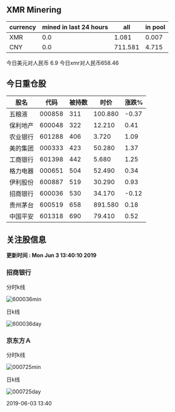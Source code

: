 ## XMR Minering

|currency|mined in last 24 hours|all|in pool|
|---|---|---|---|
|XMR|0.0|1.081|0.007|
|CNY|0.0|711.581|4.715|

今日美元对人民币 6.9	今日xmr对人民币658.46


## 今日重仓股 

|股名|代码|被持数|时价|涨跌%|
|---|---|---|---|---|
|五粮液|000858|311|100.880|-0.37|
|保利地产|600048|322|12.210|0.41|
|农业银行|601288|406|3.720|1.09|
|美的集团|000333|423|50.280|1.37|
|工商银行|601398|442|5.680|1.25|
|格力电器|000651|504|52.490|0.34|
|伊利股份|600887|519|30.290|0.93|
|招商银行|600036|530|34.170|-0.12|
|贵州茅台|600519|658|891.580|0.18|
|中国平安|601318|690|79.410|0.52|

## 关注股信息
**更新时间 : Mon Jun  3 13:40:10 2019**
### 招商银行 
分时k线

![600036min](http://image.sinajs.cn/newchart/min/n/sh600036.gif)

日k线

![600036day](http://image.sinajs.cn/newchart/daily/n/sh600036.gif)

### 京东方Ａ 
分时k线

![000725min](http://image.sinajs.cn/newchart/min/n/sz000725.gif)

日k线

![000725day](http://image.sinajs.cn/newchart/daily/n/sz000725.gif)

2019-06-03 13:40